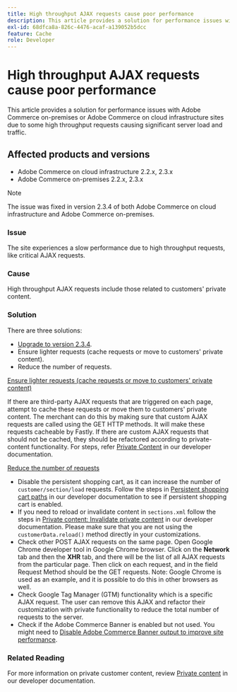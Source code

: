 ```yaml
---
title: High throughput AJAX requests cause poor performance
description: This article provides a solution for performance issues with Adobe Commerce on-premises or Adobe Commerce on cloud infrastructure sites due to some high throughput requests causing significant server load and traffic.
exl-id: 68dfca8a-826c-4476-acaf-a139052b5dcc
feature: Cache
role: Developer
---
```

# High throughput AJAX requests cause poor performance

This article provides a solution for performance issues with Adobe Commerce on-premises or Adobe Commerce on cloud infrastructure sites due to some high throughput requests causing significant server load and traffic.

## Affected products and versions

* Adobe Commerce on cloud infrastructure 2.2.x, 2.3.x
* Adobe Commerce on-premises 2.2.x, 2.3.x

>[!NOTE]
>
>The issue was fixed in version 2.3.4 of both Adobe Commerce on cloud infrastructure and Adobe Commerce on-premises.

### Issue

The site experiences a slow performance due to high throughput requests, like critical AJAX requests.

### Cause

High throughput AJAX requests include those related to customers' private content.

### Solution

There are three solutions:

* [Upgrade to version 2.3.4](https://experienceleague.adobe.com/en/docs/commerce-cloud-service/user-guide/develop/upgrade/commerce-version).
* Ensure lighter requests (cache requests or move to customers' private content).
* Reduce the number of requests.

<u>Ensure lighter requests (cache requests or move to customers' private content)</u>

If there are third-party AJAX requests that are triggered on each page, attempt to cache these requests or move them to customers' private content. The merchant can do this by making sure that custom AJAX requests are called using the GET HTTP methods. It will make these requests cacheable by Fastly. If there are custom AJAX requests that should not be cached, they should be refactored according to private-content functionality. For steps, refer [Private Content](https://developer.adobe.com/commerce/php/development/cache/page/private-content/) in our developer documentation.

 <u>Reduce the number of requests</u>

* Disable the persistent shopping cart, as it can increase the number of `customer/section/load` requests. Follow the steps in [Persistent shopping cart paths](https://experienceleague.adobe.com/en/docs/commerce-operations/configuration-guide/paths/config-reference-general) in our developer documentation to see if persistent shopping cart is enabled.
* If you need to reload or invalidate content in `sections.xml` follow the steps in [Private content: Invalidate private content](https://developer.adobe.com/commerce/php/development/cache/page/private-content/#invalidate-private-content) in our developer documentation. Please make sure that you are not using the `customerData.reload()` method directly in your customizations.
* Check other POST AJAX requests on the same page. Open Google Chrome developer tool in Google Chrome browser. Click on the **Network** tab and then the **XHR** tab, and there will be the list of all AJAX requests from the particular page. Then click on each request, and in the field Request Method should be the GET requests. Note: Google Chrome is used as an example, and it is possible to do this in other browsers as well.
* Check Google Tag Manager (GTM) functionality which is a specific AJAX request. The user can remove this AJAX and refactor their customization with private functionality to reduce the total number of requests to the server.
* Check if the Adobe Commerce Banner is enabled but not used. You might need to [Disable Adobe Commerce Banner output to improve site performance](https://experienceleague.adobe.com/en/docs/experience-cloud-kcs/kbarticles/ka-26909).

### Related Reading

For more information on private customer content, review [Private content](https://developer.adobe.com/commerce/php/development/cache/page/private-content/) in our developer documentation.
